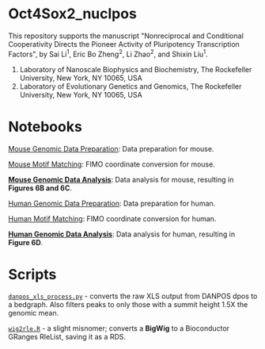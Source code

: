 # Oct4Sox2_nuclpos

This repository supports the manuscript "Nonreciprocal and Conditional Cooperativity Directs the Pioneer Activity of Pluripotency Transcription Factors", by Sai Li<sup>1</sup>, Eric Bo Zheng<sup>2</sup>, Li Zhao<sup>2</sup>, and Shixin Liu<sup>1</sup>.

1) Laboratory of Nanoscale Biophysics and Biochemistry, The Rockefeller University, New York, NY 10065, USA
2) Laboratory of Evolutionary Genetics and Genomics, The Rockefeller University, New York, NY 10065, USA

# Notebooks
[Mouse Genomic Data Preparation](ipynb/bioc-mouse-preparation_public.ipynb): Data preparation for mouse.

[Mouse Motif Matching](ipynb/bioc-mouse-analysis_public.ipynb): FIMO coordinate conversion for mouse.

[**Mouse Genomic Data Analysis**](ipynb/bioc-mouse-genomic-analysis_public.ipynb): Data analysis for mouse, resulting in **Figures 6B and 6C**.

[Human Genomic Data Preparation](ipynb/bioc-human-preparation_public.ipynb): Data preparation for human.

[Human Motif Matching](ipynb/bioc-human-analysis_public.ipynb): FIMO coordinate conversion for human.

[**Human Genomic Data Analysis**](ipynb/bioc-human-analysis_public.ipynb): Data analysis for human, resulting in **Figure 6D**.

# Scripts
[`danpos_xls_process.py`](scripts/danpos_xls_process.py) - converts the raw XLS output from DANPOS dpos to a bedgraph. Also filters peaks to only those with a summit height 1.5X the genomic mean.

[`wig2rle.R`](scripts/wig2rle.R) - a slight misnomer; converts a **BigWig** to a Bioconductor GRanges RleList, saving it as a RDS.
